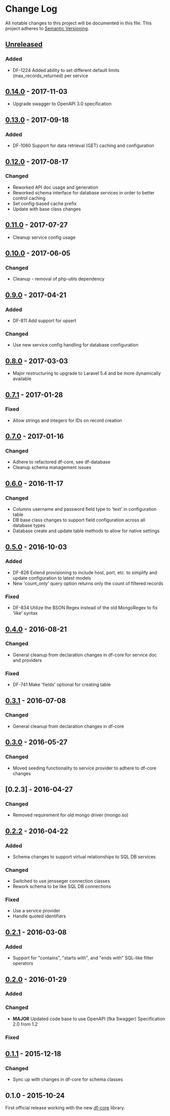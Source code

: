 # Change Log
All notable changes to this project will be documented in this file.
This project adheres to [Semantic Versioning](http://semver.org/).

## [Unreleased]
### Added
- DF-1224 Added ability to set different default limits (max_records_returned) per service

## [0.14.0] - 2017-11-03
- Upgrade swagger to OpenAPI 3.0 specification

## [0.13.0] - 2017-09-18
### Added
- DF-1060 Support for data retrieval (GET) caching and configuration

## [0.12.0] - 2017-08-17
### Changed
- Reworked API doc usage and generation
- Reworked schema interface for database services in order to better control caching
- Set config-based cache prefix
- Update with base class changes

## [0.11.0] - 2017-07-27
- Cleanup service config usage

## [0.10.0] - 2017-06-05
### Changed
- Cleanup - removal of php-utils dependency

## [0.9.0] - 2017-04-21
### Added
- DF-811 Add support for upsert
### Changed
- Use new service config handling for database configuration

## [0.8.0] - 2017-03-03
- Major restructuring to upgrade to Laravel 5.4 and be more dynamically available

## [0.7.1] - 2017-01-28
### Fixed
- Allow strings and integers for IDs on record creation

## [0.7.0] - 2017-01-16
### Changed
- Adhere to refactored df-core, see df-database
- Cleanup schema management issues

## [0.6.0] - 2016-11-17
### Changed
- Columns username and password field type to 'text' in configuration table
- DB base class changes to support field configuration across all database types
- Database create and update table methods to allow for native settings

## [0.5.0] - 2016-10-03
### Added
- DF-826 Extend provisioning to include host, port, etc. to simplify and update configuration to latest models
- New 'count_only' query option returns only the count of filtered records

### Fixed
- DF-834 Utilize the BSON Regex instead of the old MongoRegex to fix 'like' syntax

## [0.4.0] - 2016-08-21
### Changed
- General cleanup from declaration changes in df-core for service doc and providers

### Fixed
- DF-741 Make 'fields' optional for creating table

## [0.3.1] - 2016-07-08
### Changed
- General cleanup from declaration changes in df-core

## [0.3.0] - 2016-05-27
### Changed
- Moved seeding functionality to service provider to adhere to df-core changes

## [0.2.3] - 2016-04-27
### Changed
- Removed requirement for old mongo driver (mongo.so)

## [0.2.2] - 2016-04-22
### Added
- Schema changes to support virtual relationships to SQL DB services

### Changed
- Switched to use jensseger connection classes
- Rework schema to be like SQL DB connections

### Fixed
- Use a service provider 
- Handle quoted identifiers 

## [0.2.1] - 2016-03-08
### Added
- Support for "contains", "starts with", and "ends with" SQL-like filter operators

## [0.2.0] - 2016-01-29
### Added

### Changed
- **MAJOR** Updated code base to use OpenAPI (fka Swagger) Specification 2.0 from 1.2

### Fixed

## [0.1.1] - 2015-12-18
### Changed
- Sync up with changes in df-core for schema classes

## 0.1.0 - 2015-10-24
First official release working with the new [df-core](https://github.com/dreamfactorysoftware/df-core) library.

[Unreleased]: https://github.com/dreamfactorysoftware/df-mongodb/compare/0.14.0...HEAD
[0.14.0]: https://github.com/dreamfactorysoftware/df-mongodb/compare/0.13.0...0.14.0
[0.13.0]: https://github.com/dreamfactorysoftware/df-mongodb/compare/0.12.0...0.13.0
[0.12.0]: https://github.com/dreamfactorysoftware/df-mongodb/compare/0.11.0...0.12.0
[0.11.0]: https://github.com/dreamfactorysoftware/df-mongodb/compare/0.10.0...0.11.0
[0.10.0]: https://github.com/dreamfactorysoftware/df-mongodb/compare/0.9.0...0.10.0
[0.9.0]: https://github.com/dreamfactorysoftware/df-mongodb/compare/0.8.0...0.9.0
[0.8.0]: https://github.com/dreamfactorysoftware/df-mongodb/compare/0.7.1...0.8.0
[0.7.1]: https://github.com/dreamfactorysoftware/df-mongodb/compare/0.7.0...0.7.1
[0.7.0]: https://github.com/dreamfactorysoftware/df-mongodb/compare/0.6.0...0.7.0
[0.6.0]: https://github.com/dreamfactorysoftware/df-mongodb/compare/0.5.0...0.6.0
[0.5.0]: https://github.com/dreamfactorysoftware/df-mongodb/compare/0.4.0...0.5.0
[0.4.0]: https://github.com/dreamfactorysoftware/df-mongodb/compare/0.3.1...0.4.0
[0.3.1]: https://github.com/dreamfactorysoftware/df-mongodb/compare/0.3.0...0.3.1
[0.3.0]: https://github.com/dreamfactorysoftware/df-mongodb/compare/0.2.2...0.3.0
[0.2.2]: https://github.com/dreamfactorysoftware/df-mongodb/compare/0.2.1...0.2.2
[0.2.1]: https://github.com/dreamfactorysoftware/df-mongodb/compare/0.2.0...0.2.1
[0.2.0]: https://github.com/dreamfactorysoftware/df-mongodb/compare/0.1.1...0.2.0
[0.1.1]: https://github.com/dreamfactorysoftware/df-mongodb/compare/0.1.0...0.1.1
